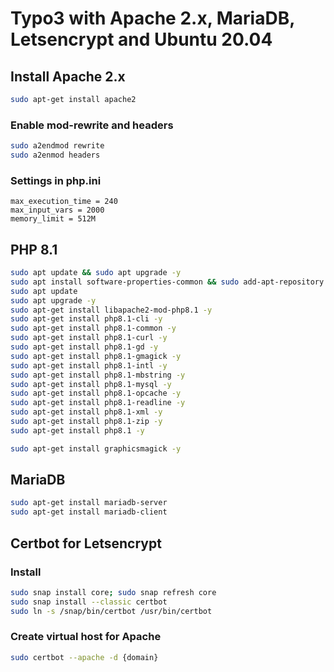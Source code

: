 # Typo3 with Apache 2.x, MariaDB, Letsencrypt and Ubuntu 20.04
## Install Apache 2.x
```bash
sudo apt-get install apache2
```
### Enable mod-rewrite and headers
```bash
sudo a2endmod rewrite
sudo a2enmod headers
``` 
### Settings in php.ini
```
max_execution_time = 240
max_input_vars = 2000
memory_limit = 512M
```
## PHP 8.1
```bash
sudo apt update && sudo apt upgrade -y
sudo apt install software-properties-common && sudo add-apt-repository ppa:ondrej/php -y
sudo apt update
sudo apt upgrade -y
sudo apt-get install libapache2-mod-php8.1 -y
sudo apt-get install php8.1-cli -y
sudo apt-get install php8.1-common -y
sudo apt-get install php8.1-curl -y
sudo apt-get install php8.1-gd -y
sudo apt-get install php8.1-gmagick -y
sudo apt-get install php8.1-intl -y
sudo apt-get install php8.1-mbstring -y
sudo apt-get install php8.1-mysql -y
sudo apt-get install php8.1-opcache -y
sudo apt-get install php8.1-readline -y
sudo apt-get install php8.1-xml -y
sudo apt-get install php8.1-zip -y
sudo apt-get install php8.1 -y

sudo apt-get install graphicsmagick -y
```
## MariaDB
```bash
sudo apt-get install mariadb-server
sudo apt-get install mariadb-client
```
## Certbot for Letsencrypt
### Install
```bash
sudo snap install core; sudo snap refresh core
sudo snap install --classic certbot
sudo ln -s /snap/bin/certbot /usr/bin/certbot
```
### Create virtual host for Apache
```bash
sudo certbot --apache -d {domain}
```